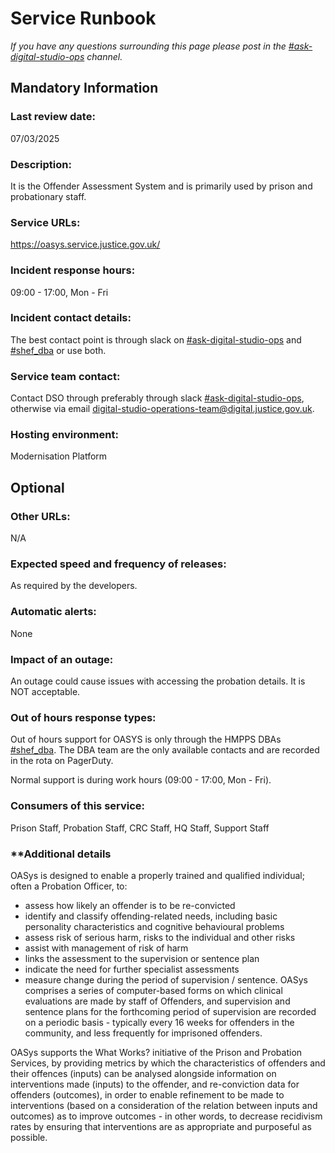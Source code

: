 # Service Runbook

<!-- This is a template that should be populated by the development team when moving to the modernisation platform, but also reviewed and kept up to date.
To ensure that people looking at your runbook can get the information they need quickly, your runbook should be short but clear. Throughout, only use acronyms if you’re confident that someone who has just been woken up at 3am would understand them. -->

_If you have any questions surrounding this page please post in the [#ask-digital-studio-ops](https://moj.enterprise.slack.com/archives/C6D94J81E) channel._

## Mandatory Information

### **Last review date:**

07/03/2025

### **Description:**

It is the Offender Assessment System and is primarily used by prison and probationary staff.

### **Service URLs:**

https://oasys.service.justice.gov.uk/

### **Incident response hours:**

09:00 - 17:00, Mon - Fri

### **Incident contact details:**

The best contact point is through slack on [#ask-digital-studio-ops](https://moj.enterprise.slack.com/archives/C6D94J81E) and [#shef_dba](https://moj.enterprise.slack.com/archives/C8NJZFNPN) or use both.

### **Service team contact:**
Contact DSO through preferably through slack [#ask-digital-studio-ops](https://moj.enterprise.slack.com/archives/C6D94J81E), otherwise via email digital-studio-operations-team@digital.justice.gov.uk.

### **Hosting environment:**

Modernisation Platform

## Optional

### **Other URLs:**

N/A

### **Expected speed and frequency of releases:**

As required by the developers.

### **Automatic alerts:**

None

### **Impact of an outage:**

An outage could cause issues with accessing the probation details. It is NOT acceptable. 

### **Out of hours response types:**

Out of hours support for OASYS is only through the HMPPS DBAs [#shef_dba](https://moj.enterprise.slack.com/archives/C8NJZFNPN).
The DBA team are the only available contacts and are recorded in the rota on PagerDuty. 

Normal support is during work hours (09:00 - 17:00, Mon - Fri).

### **Consumers of this service:**

Prison Staff, Probation Staff, CRC Staff, HQ Staff, Support Staff

### **Additional details

OASys is designed to enable a properly trained and qualified individual; often a Probation Officer, to:

- assess how likely an offender is to be re-convicted
- identify and classify offending-related needs, including basic personality characteristics and cognitive behavioural problems
- assess risk of serious harm, risks to the individual and other risks
- assist with management of risk of harm
- links the assessment to the supervision or sentence plan
- indicate the need for further specialist assessments
- measure change during the period of supervision / sentence.
OASys comprises a series of computer-based forms on which clinical evaluations are made by staff of Offenders, and supervision and sentence plans for the forthcoming period of supervision are recorded on a periodic basis - typically every 16 weeks for offenders in the community, and less frequently for imprisoned offenders.

OASys supports the What Works? initiative of the Prison and Probation Services, by providing metrics by which the characteristics of offenders and their offences (inputs) can be analysed alongside information on interventions made (inputs) to the offender, and re-conviction data for offenders (outcomes), in order to enable 
refinement to be made to interventions (based on a consideration of the relation between inputs and outcomes) as to improve outcomes - in other words, to decrease recidivism rates by ensuring that interventions are as appropriate and purposeful as possible.

